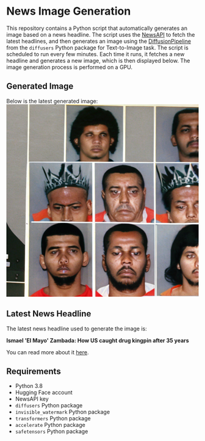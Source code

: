 # News Image Generation
This repository contains a Python script that automatically generates an image based on a news headline. The script uses the [NewsAPI](https://newsapi.org/) to fetch the latest headlines, and then generates an image using the [DiffusionPipeline](https://github.com/huggingface/diffusers) from the `diffusers` Python package for Text-to-Image task.
The script is scheduled to run every few minutes. Each time it runs, it fetches a new headline and generates a new image, which is then displayed below. The image generation process is performed on a GPU.

## Generated Image
Below is the latest generated image:
![Generated Image](image.png)

## Latest News Headline
The latest news headline used to generate the image is:

**Ismael 'El Mayo' Zambada: How US caught drug kingpin after 35 years**

You can read more about it [here](https://news.google.com/rss/articles/CBMiLmh0dHBzOi8vd3d3LmJiYy5jb20vbmV3cy9hcnRpY2xlcy9jMXJ3eWwyeDA1MG_SATJodHRwczovL3d3dy5iYmMuY29tL25ld3MvYXJ0aWNsZXMvYzFyd3lsMngwNTBvLmFtcA?oc=5).

## Requirements
- Python 3.8
- Hugging Face account
- NewsAPI key
- `diffusers` Python package
- `invisible_watermark` Python package
- `transformers` Python package
- `accelerate` Python package
- `safetensors` Python package
